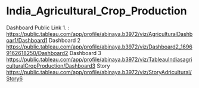# India_Agricultural_Crop_Production

Dashboard Public Link 1. : https://public.tableau.com/app/profile/abinaya.b3972/viz/AgriculturalDashboar1/Dashboard1
       Dashboard 2        https://public.tableau.com/app/profile/abinaya.b3972/viz/Dashboard2_16969162618250/Dashboard2
       Dashboard 3        https://public.tableau.com/app/profile/abinaya.b3972/viz/TableauIndiasagriculturalCropProduction/Dashboard3
       Story              https://public.tableau.com/app/profile/abinaya.b3972/viz/StoryAdricultural/Story6
